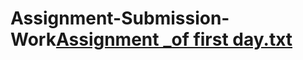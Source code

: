 # Assignment-Submission-Work[Assignment _of first day.txt](https://github.com/Aniketkumar05/Assignment-Submission-Work/files/7927795/Assignment._of.first.day.txt)
